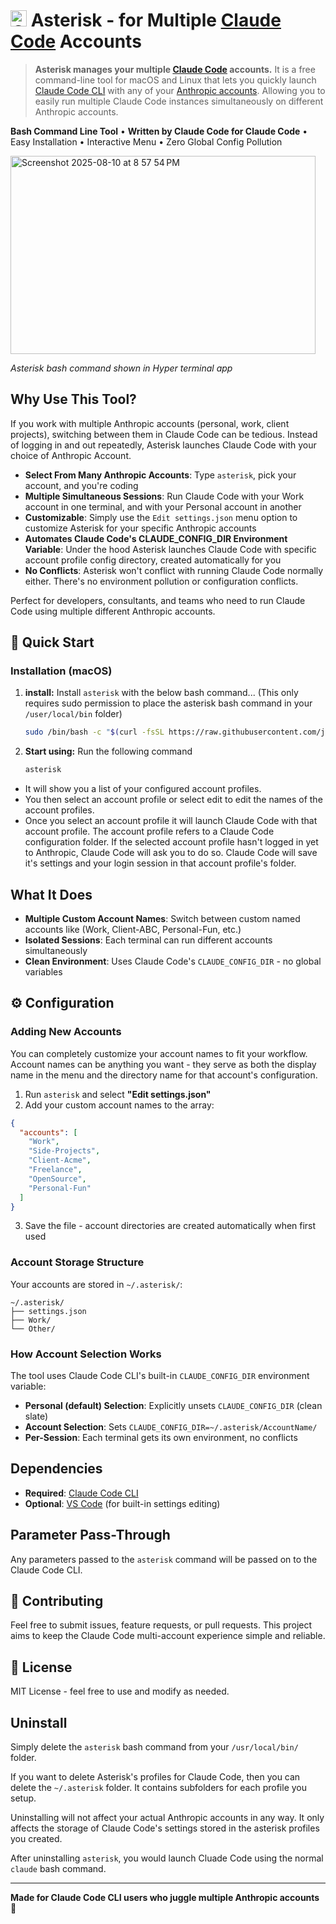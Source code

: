 # <img src="https://claude.ai/favicon.ico" alt="Claude" width="26" height="26"> Asterisk - for Multiple [Claude Code](https://github.com/anthropics/claude-code) Accounts

> **Asterisk manages your multiple [Claude Code](https://www.anthropic.com/claude-code) accounts.** It is a free command-line tool for macOS and Linux that lets you quickly launch [Claude Code CLI](https://github.com/anthropics/claude-code) with any of your [Anthropic accounts](http://claude.ai/login). Allowing you to easily run multiple Claude Code instances simultaneously on different Anthropic accounts.


**Bash Command Line Tool** • **Written by Claude Code for Claude Code** • Easy Installation • Interactive Menu • Zero Global Config Pollution

<img width="488" height="317" alt="Screenshot 2025-08-10 at 8 57 54 PM" src="https://github.com/user-attachments/assets/b7dbb0c4-64f7-4528-81ea-a6723e981ad8" />

*Asterisk bash command shown in Hyper terminal app*

## Why Use This Tool?

If you work with multiple Anthropic accounts (personal, work, client projects), switching between them in Claude Code can be tedious. Instead of logging in and out repeatedly, Asterisk launches Claude Code with your choice of Anthropic Account.

- **Select From Many Anthropic Accounts**: Type `asterisk`, pick your account, and you're coding
- **Multiple Simultaneous Sessions**: Run Claude Code with your Work account in one terminal, and with your Personal account in another
- **Customizable**: Simply use the `Edit settings.json` menu option to customize Asterisk for your specific Anthropic accounts
- **Automates Claude Code's CLAUDE_CONFIG_DIR Environment Variable**: Under the hood Asterisk launches Claude Code with specific account profile config directory, created automatically for you
- **No Conflicts**: Asterisk won't conflict with running Claude Code normally either.  There's no environment pollution or configuration conflicts.

Perfect for developers, consultants, and teams who need to run Claude Code using multiple different Anthropic accounts.

## 🚀 Quick Start

### Installation (macOS)

1. **install:**
  Install `asterisk` with the below bash command...
  (This only requires sudo permission to place the asterisk bash command in your `/user/local/bin` folder)
   ```bash
   sudo /bin/bash -c "$(curl -fsSL https://raw.githubusercontent.com/juddflamm/asterisk/main/install.sh)"
   ```

2. **Start using:**
  Run the following command
   ```bash
   asterisk
   ```
  - It will show you a list of your configured account profiles. 
  - You then select an account profile or select edit to edit the names of the account profiles.  
  - Once you select an account profile it will launch Claude Code with that account profile. The account profile refers to a Claude Code configuration folder. If the selected account profile hasn't logged in yet to Anthropic, Claude Code will ask you to do so.  Claude Code will save it's settings and your login session in that account profile's folder.


## What It Does

- **Multiple Custom Account Names**: Switch between custom named accounts like (Work, Client-ABC, Personal-Fun, etc.)
- **Isolated Sessions**: Each terminal can run different accounts simultaneously
- **Clean Environment**: Uses Claude Code's `CLAUDE_CONFIG_DIR` - no global variables

## ⚙️ Configuration

### Adding New Accounts

You can completely customize your account names to fit your workflow. Account names can be anything you want - they serve as both the display name in the menu and the directory name for that account's configuration.

1. Run `asterisk` and select **"Edit settings.json"**
2. Add your custom account names to the array:

```json
{
  "accounts": [
    "Work",
    "Side-Projects", 
    "Client-Acme",
    "Freelance",
    "OpenSource",
    "Personal-Fun"
  ]
}
```

3. Save the file - account directories are created automatically when first used


### Account Storage Structure

Your accounts are stored in `~/.asterisk/`:

```
~/.asterisk/
├── settings.json
├── Work/
└── Other/
```

### How Account Selection Works

The tool uses Claude Code CLI's built-in `CLAUDE_CONFIG_DIR` environment variable:

- **Personal (default) Selection**: Explicitly unsets `CLAUDE_CONFIG_DIR` (clean slate)
- **Account Selection**: Sets `CLAUDE_CONFIG_DIR=~/.asterisk/AccountName/`
- **Per-Session**: Each terminal gets its own environment, no conflicts

## Dependencies

- **Required**: [Claude Code CLI](https://github.com/anthropics/claude-code)
- **Optional**: [VS Code](https://code.visualstudio.com/) (for built-in settings editing)

## Parameter Pass-Through

Any parameters passed to the `asterisk` command will be passed on to the Claude Code CLI.

## 🤝 Contributing

Feel free to submit issues, feature requests, or pull requests. This project aims to keep the Claude Code multi-account experience simple and reliable.

## 📄 License

MIT License - feel free to use and modify as needed.

## Uninstall

Simply delete the `asterisk` bash command from your `/usr/local/bin/` folder.

If you want to delete Asterisk's profiles for Claude Code, then you can delete the `~/.asterisk` folder.  It contains subfolders for each profile you setup.  

Uninstalling will not affect your actual Anthropic accounts in any way.  It only affects the storage of Claude Code's settings stored in the asterisk profiles you created.

After uninstalling `asterisk`, you would launch Cluade Code using the normal `claude` bash command.

---

**Made for Claude Code CLI users who juggle multiple Anthropic accounts** 🎯
